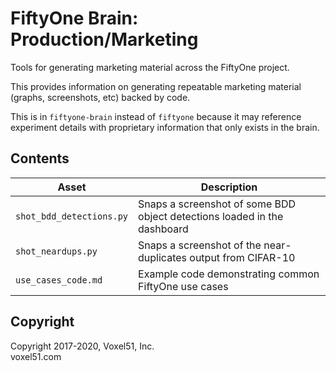 # FiftyOne Brain: Production/Marketing

Tools for generating marketing material across the FiftyOne project.

This provides information on generating repeatable marketing material (graphs,
screenshots, etc) backed by code.

This is in `fiftyone-brain` instead of `fiftyone` because it may reference
experiment details with proprietary information that only exists in the brain.

## Contents

| Asset                    | Description                                                              |
| ------------------------ | ------------------------------------------------------------------------ |
| `shot_bdd_detections.py` | Snaps a screenshot of some BDD object detections loaded in the dashboard |
| `shot_neardups.py`       | Snaps a screenshot of the near-duplicates output from CIFAR-10           |
| `use_cases_code.md`      | Example code demonstrating common FiftyOne use cases                     |

## Copyright

Copyright 2017-2020, Voxel51, Inc.<br> voxel51.com
